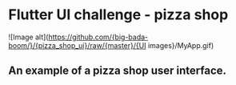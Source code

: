 # Flutter UI challenge - pizza shop

![Image alt](https://github.com/{big-bada-boom/}/{pizza_shop_ui}/raw/{master}/{UI images}/MyApp.gif)

## An example of a pizza shop user interface.
